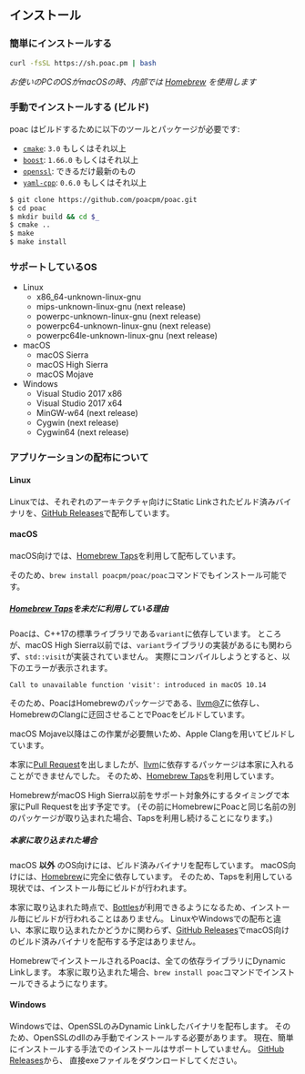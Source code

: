 ## インストール

### 簡単にインストールする
```bash
curl -fsSL https://sh.poac.pm | bash
```
*お使いのPCのOSがmacOSの時、内部では [Homebrew](https://github.com/Homebrew/brew) を使用します*

### 手動でインストールする (ビルド)
poac はビルドするために以下のツールとパッケージが必要です:
* [`cmake`](https://github.com/Kitware/CMake): `3.0` もしくはそれ以上
* [`boost`](https://github.com/boostorg): `1.66.0` もしくはそれ以上
* [`openssl`](https://github.com/openssl/openssl): できるだけ最新のもの
* [`yaml-cpp`](https://github.com/jbeder/yaml-cpp): `0.6.0` もしくはそれ以上

```bash
$ git clone https://github.com/poacpm/poac.git
$ cd poac
$ mkdir build && cd $_
$ cmake ..
$ make
$ make install
```

### サポートしているOS
* Linux
    * x86_64-unknown-linux-gnu
    * mips-unknown-linux-gnu (next release)
    * powerpc-unknown-linux-gnu (next release)
    * powerpc64-unknown-linux-gnu (next release)
    * powerpc64le-unknown-linux-gnu (next release)
* macOS
    * macOS Sierra
    * macOS High Sierra
    * macOS Mojave
* Windows
    * Visual Studio 2017 x86
    * Visual Studio 2017 x64
    * MinGW-w64 (next release)
    * Cygwin (next release)
    * Cygwin64 (next release)


### アプリケーションの配布について
#### Linux
Linuxでは、それぞれのアーキテクチャ向けにStatic Linkされたビルド済みバイナリを、[GitHub Releases](https://github.com/poacpm/poac/releases)で配布しています。

#### macOS
macOS向けでは、[Homebrew Taps](https://docs.brew.sh/Taps)を利用して配布しています。

そのため、`brew install poacpm/poac/poac`コマンドでもインストール可能です。

##### [Homebrew Taps](https://docs.brew.sh/Taps)を未だに利用している理由
Poacは、C++17の標準ライブラリである`variant`に依存しています。
ところが、macOS High Sierra以前では、`variant`ライブラリの実装があるにも関わらず、`std::visit`が実装されていません。
実際にコンパイルしようとすると、以下のエラーが表示されます。

```
Call to unavailable function 'visit': introduced in macOS 10.14
```

そのため、PoacはHomebrewのパッケージである、[llvm@7](https://formulae.brew.sh/formula/llvm@7)に依存し、HomebrewのClangに迂回させることでPoacをビルドしています。

macOS Mojave以降はこの作業が必要無いため、Apple Clangを用いてビルドしています。

本家に[Pull Request](https://github.com/Homebrew/homebrew-core/pull/36880#issuecomment-462224649)を出しましたが、[llvm](https://formulae.brew.sh/formula/llvm)に依存するパッケージは本家に入れることができませんでした。
そのため、[Homebrew Taps](https://docs.brew.sh/Taps)を利用しています。

HomebrewがmacOS High Sierra以前をサポート対象外にするタイミングで本家にPull Requestを出す予定です。
(その前にHomebrewにPoacと同じ名前の別のパッケージが取り込まれた場合、Tapsを利用し続けることになります。)

##### 本家に取り込まれた場合
macOS **以外** のOS向けには、ビルド済みバイナリを配布しています。
macOS向けには、[Homebrew](https://github.com/Homebrew/brew)に完全に依存しています。
そのため、Tapsを利用している現状では、インストール毎にビルドが行われます。

本家に取り込まれた時点で、[Bottles](https://docs.brew.sh/Bottles)が利用できるようになるため、インストール毎にビルドが行われることはありません。
LinuxやWindowsでの配布と違い、本家に取り込まれたかどうかに関わらず、[GitHub Releases](https://github.com/poacpm/poac/releases)でmacOS向けのビルド済みバイナリを配布する予定はありません。

HomebrewでインストールされるPoacは、全ての依存ライブラリにDynamic Linkします。
本家に取り込まれた場合、`brew install poac`コマンドでインストールできるようになります。

#### Windows
Windowsでは、OpenSSLのみDynamic Linkしたバイナリを配布します。
そのため、OpenSSLのdllのみ手動でインストールする必要があります。
現在、簡単にインストールする手法でのインストールはサポートしていません。
[GitHub Releases](https://github.com/poacpm/poac/releases)から、
直接exeファイルをダウンロードしてください。
